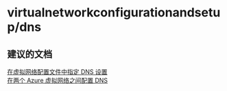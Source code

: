 <properties
    pageTitle="virtualnetworkconfigurationandsetup/dns"
    description="virtualnetworkconfigurationandsetup/dns"
    service="microsoft.network"
    resource="virtualnetworks"
    authors="radwiv"
    displayOrder=""
    selfHelpType="generic"
    supportTopicIds="32547246"
    resourceTags=""
    productPesIds="15526"
    cloudEnvironments="public"
/>


# <a name="virtualnetworkconfigurationandsetupdns"></a>virtualnetworkconfigurationandsetup/dns

## <a name="recommended-documents"></a>**建议的文档**
[在虚拟网络配置文件中指定 DNS 设置](https://docs.microsoft.com/azure/virtual-network/virtual-networks-specifying-a-dns-settings-in-a-virtual-network-configuration-file)<br>
[在两个 Azure 虚拟网络之间配置 DNS](https://azure.microsoft.com/documentation/articles/hdinsight-hbase-geo-replication-configure-dns/)

